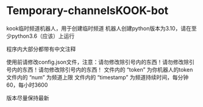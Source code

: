 # Temporary-channelsKOOK-bot
kook临时频道机器人，用于创建临时频道
机器人创建python版本为3.10，请在至少python3.6（应该）上运行

程序内大部分都带有中文注释

使用前请修改config.json文件，注意：请勿修改除引号内的东西！请勿修改除引号内的东西！请勿修改除引号内的东西！
文件内的 “token” 为你机器人的token
文件内的 “num” 为频道上限
文件内的 “timestamp” 为频道持续时间，每分钟60，每小时3600

版本尽量保持最新
